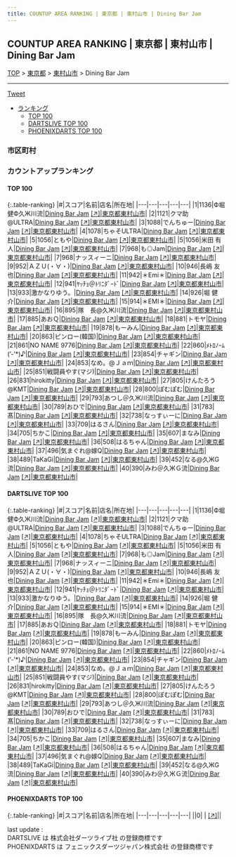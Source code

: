 ```yaml
---
title: COUNTUP AREA RANKING | 東京都 | 東村山市 | Dining Bar Jam
---
```

## COUNTUP AREA RANKING | 東京都 | 東村山市 | Dining Bar Jam

[TOP](/darts/rank/) > [東京都](/darts/rank/東京都/) > [東村山市](/darts/rank/東京都/東村山市/) > Dining Bar Jam

___

<a href="https://twitter.com/share?ref_src=twsrc%5Etfw" data-text="COUNTUP AREA RANKING | 東京都東村山市Dining Bar Jam" class="twitter-share-button" data-hashtags="DARTSLIVE,PHOENIXDARTS,darts,ダーツ" data-show-count="false">Tweet</a>

* [ランキング](#カウントアップランキング)
    * [TOP 100](#top-100)
    * [DARTSLIVE TOP 100](#dartslive-top-100)
    * [PHOENIXDARTS TOP 100](#phoenixdarts-top-100)

### 市区町村

<ul>

</ul>

### カウントアップランキング

#### TOP 100



{:.table-ranking}
|#|スコア|名前|店名|所在地|
|---|---|---|---|---|
|1|1136|<span class="rank-name-dl">Ф堀健Ф久Ж川流</span>|<a href="/darts/rank/shops/5d8e6acced8257480d9b047a20a7ba1e.html">Dining Bar Jam</a> <a href="https://search.dartslive.com/jp/shop/5d8e6acced8257480d9b047a20a7ba1e">[↗]</a>|<a href="/darts/rank/東京都/東村山市">東京都東村山市</a>|
|2|1121|<span class="rank-name-dl">クマ助@ULTRA</span>|<a href="/darts/rank/shops/5d8e6acced8257480d9b047a20a7ba1e.html">Dining Bar Jam</a> <a href="https://search.dartslive.com/jp/shop/5d8e6acced8257480d9b047a20a7ba1e">[↗]</a>|<a href="/darts/rank/東京都/東村山市">東京都東村山市</a>|
|3|1088|<span class="rank-name-dl">でんちゅー</span>|<a href="/darts/rank/shops/5d8e6acced8257480d9b047a20a7ba1e.html">Dining Bar Jam</a> <a href="https://search.dartslive.com/jp/shop/5d8e6acced8257480d9b047a20a7ba1e">[↗]</a>|<a href="/darts/rank/東京都/東村山市">東京都東村山市</a>|
|4|1078|<span class="rank-name-dl">ちゃそULTRA</span>|<a href="/darts/rank/shops/5d8e6acced8257480d9b047a20a7ba1e.html">Dining Bar Jam</a> <a href="https://search.dartslive.com/jp/shop/5d8e6acced8257480d9b047a20a7ba1e">[↗]</a>|<a href="/darts/rank/東京都/東村山市">東京都東村山市</a>|
|5|1056|<span class="rank-name-dl">ともや</span>|<a href="/darts/rank/shops/5d8e6acced8257480d9b047a20a7ba1e.html">Dining Bar Jam</a> <a href="https://search.dartslive.com/jp/shop/5d8e6acced8257480d9b047a20a7ba1e">[↗]</a>|<a href="/darts/rank/東京都/東村山市">東京都東村山市</a>|
|5|1056|<span class="rank-name-dl">米田 有人</span>|<a href="/darts/rank/shops/5d8e6acced8257480d9b047a20a7ba1e.html">Dining Bar Jam</a> <a href="https://search.dartslive.com/jp/shop/5d8e6acced8257480d9b047a20a7ba1e">[↗]</a>|<a href="/darts/rank/東京都/東村山市">東京都東村山市</a>|
|7|968|<span class="rank-name-dl">も◎Jam</span>|<a href="/darts/rank/shops/5d8e6acced8257480d9b047a20a7ba1e.html">Dining Bar Jam</a> <a href="https://search.dartslive.com/jp/shop/5d8e6acced8257480d9b047a20a7ba1e">[↗]</a>|<a href="/darts/rank/東京都/東村山市">東京都東村山市</a>|
|7|968|<span class="rank-name-dl">ナッスィーニ</span>|<a href="/darts/rank/shops/5d8e6acced8257480d9b047a20a7ba1e.html">Dining Bar Jam</a> <a href="https://search.dartslive.com/jp/shop/5d8e6acced8257480d9b047a20a7ba1e">[↗]</a>|<a href="/darts/rank/東京都/東村山市">東京都東村山市</a>|
|9|952|<span class="rank-name-dl">ＡＺＵ(・∀・)</span>|<a href="/darts/rank/shops/5d8e6acced8257480d9b047a20a7ba1e.html">Dining Bar Jam</a> <a href="https://search.dartslive.com/jp/shop/5d8e6acced8257480d9b047a20a7ba1e">[↗]</a>|<a href="/darts/rank/東京都/東村山市">東京都東村山市</a>|
|10|946|<span class="rank-name-dl">長嶋 友也</span>|<a href="/darts/rank/shops/5d8e6acced8257480d9b047a20a7ba1e.html">Dining Bar Jam</a> <a href="https://search.dartslive.com/jp/shop/5d8e6acced8257480d9b047a20a7ba1e">[↗]</a>|<a href="/darts/rank/東京都/東村山市">東京都東村山市</a>|
|11|942|<span class="rank-name-dl">＊Emi＊</span>|<a href="/darts/rank/shops/5d8e6acced8257480d9b047a20a7ba1e.html">Dining Bar Jam</a> <a href="https://search.dartslive.com/jp/shop/5d8e6acced8257480d9b047a20a7ba1e">[↗]</a>|<a href="/darts/rank/東京都/東村山市">東京都東村山市</a>|
|12|941|<span class="rank-name-dl">ﾔｯﾁｮ＠ﾄﾘﾆﾀﾞｰﾄﾞ</span>|<a href="/darts/rank/shops/5d8e6acced8257480d9b047a20a7ba1e.html">Dining Bar Jam</a> <a href="https://search.dartslive.com/jp/shop/5d8e6acced8257480d9b047a20a7ba1e">[↗]</a>|<a href="/darts/rank/東京都/東村山市">東京都東村山市</a>|
|13|933|<span class="rank-name-dl">激かなりゆう。</span>|<a href="/darts/rank/shops/5d8e6acced8257480d9b047a20a7ba1e.html">Dining Bar Jam</a> <a href="https://search.dartslive.com/jp/shop/5d8e6acced8257480d9b047a20a7ba1e">[↗]</a>|<a href="/darts/rank/東京都/東村山市">東京都東村山市</a>|
|14|926|<span class="rank-name-dl">堀 健介</span>|<a href="/darts/rank/shops/5d8e6acced8257480d9b047a20a7ba1e.html">Dining Bar Jam</a> <a href="https://search.dartslive.com/jp/shop/5d8e6acced8257480d9b047a20a7ba1e">[↗]</a>|<a href="/darts/rank/東京都/東村山市">東京都東村山市</a>|
|15|914|<span class="rank-name-dl">＊EMI＊</span>|<a href="/darts/rank/shops/5d8e6acced8257480d9b047a20a7ba1e.html">Dining Bar Jam</a> <a href="https://search.dartslive.com/jp/shop/5d8e6acced8257480d9b047a20a7ba1e">[↗]</a>|<a href="/darts/rank/東京都/東村山市">東京都東村山市</a>|
|16|895|<span class="rank-name-dl">隊　長@久Ж川流</span>|<a href="/darts/rank/shops/5d8e6acced8257480d9b047a20a7ba1e.html">Dining Bar Jam</a> <a href="https://search.dartslive.com/jp/shop/5d8e6acced8257480d9b047a20a7ba1e">[↗]</a>|<a href="/darts/rank/東京都/東村山市">東京都東村山市</a>|
|17|885|<span class="rank-name-dl">あおＱ</span>|<a href="/darts/rank/shops/5d8e6acced8257480d9b047a20a7ba1e.html">Dining Bar Jam</a> <a href="https://search.dartslive.com/jp/shop/5d8e6acced8257480d9b047a20a7ba1e">[↗]</a>|<a href="/darts/rank/東京都/東村山市">東京都東村山市</a>|
|18|881|<span class="rank-name-dl">トモヤ</span>|<a href="/darts/rank/shops/5d8e6acced8257480d9b047a20a7ba1e.html">Dining Bar Jam</a> <a href="https://search.dartslive.com/jp/shop/5d8e6acced8257480d9b047a20a7ba1e">[↗]</a>|<a href="/darts/rank/東京都/東村山市">東京都東村山市</a>|
|19|878|<span class="rank-name-dl">もーみん</span>|<a href="/darts/rank/shops/5d8e6acced8257480d9b047a20a7ba1e.html">Dining Bar Jam</a> <a href="https://search.dartslive.com/jp/shop/5d8e6acced8257480d9b047a20a7ba1e">[↗]</a>|<a href="/darts/rank/東京都/東村山市">東京都東村山市</a>|
|20|863|<span class="rank-name-dl">ピンロー(韓国)</span>|<a href="/darts/rank/shops/5d8e6acced8257480d9b047a20a7ba1e.html">Dining Bar Jam</a> <a href="https://search.dartslive.com/jp/shop/5d8e6acced8257480d9b047a20a7ba1e">[↗]</a>|<a href="/darts/rank/東京都/東村山市">東京都東村山市</a>|
|21|861|<span class="rank-name-dl">NO NAME 9776</span>|<a href="/darts/rank/shops/5d8e6acced8257480d9b047a20a7ba1e.html">Dining Bar Jam</a> <a href="https://search.dartslive.com/jp/shop/5d8e6acced8257480d9b047a20a7ba1e">[↗]</a>|<a href="/darts/rank/東京都/東村山市">東京都東村山市</a>|
|22|860|<span class="rank-name-dl">ﾒﾄﾛﾉｰﾑ(’-’*)♪</span>|<a href="/darts/rank/shops/5d8e6acced8257480d9b047a20a7ba1e.html">Dining Bar Jam</a> <a href="https://search.dartslive.com/jp/shop/5d8e6acced8257480d9b047a20a7ba1e">[↗]</a>|<a href="/darts/rank/東京都/東村山市">東京都東村山市</a>|
|23|854|<span class="rank-name-dl">チャギン</span>|<a href="/darts/rank/shops/5d8e6acced8257480d9b047a20a7ba1e.html">Dining Bar Jam</a> <a href="https://search.dartslive.com/jp/shop/5d8e6acced8257480d9b047a20a7ba1e">[↗]</a>|<a href="/darts/rank/東京都/東村山市">東京都東村山市</a>|
|24|853|<span class="rank-name-dl">なめ。@Ｊａｍ</span>|<a href="/darts/rank/shops/5d8e6acced8257480d9b047a20a7ba1e.html">Dining Bar Jam</a> <a href="https://search.dartslive.com/jp/shop/5d8e6acced8257480d9b047a20a7ba1e">[↗]</a>|<a href="/darts/rank/東京都/東村山市">東京都東村山市</a>|
|25|851|<span class="rank-name-dl">戦闘員やす(マジ)</span>|<a href="/darts/rank/shops/5d8e6acced8257480d9b047a20a7ba1e.html">Dining Bar Jam</a> <a href="https://search.dartslive.com/jp/shop/5d8e6acced8257480d9b047a20a7ba1e">[↗]</a>|<a href="/darts/rank/東京都/東村山市">東京都東村山市</a>|
|26|831|<span class="rank-name-dl">hirokitty</span>|<a href="/darts/rank/shops/5d8e6acced8257480d9b047a20a7ba1e.html">Dining Bar Jam</a> <a href="https://search.dartslive.com/jp/shop/5d8e6acced8257480d9b047a20a7ba1e">[↗]</a>|<a href="/darts/rank/東京都/東村山市">東京都東村山市</a>|
|27|805|<span class="rank-name-dl">けんたろう@KMT</span>|<a href="/darts/rank/shops/5d8e6acced8257480d9b047a20a7ba1e.html">Dining Bar Jam</a> <a href="https://search.dartslive.com/jp/shop/5d8e6acced8257480d9b047a20a7ba1e">[↗]</a>|<a href="/darts/rank/東京都/東村山市">東京都東村山市</a>|
|28|800|<span class="rank-name-dl">ぽむぽむ</span>|<a href="/darts/rank/shops/5d8e6acced8257480d9b047a20a7ba1e.html">Dining Bar Jam</a> <a href="https://search.dartslive.com/jp/shop/5d8e6acced8257480d9b047a20a7ba1e">[↗]</a>|<a href="/darts/rank/東京都/東村山市">東京都東村山市</a>|
|29|793|<span class="rank-name-dl">あつし＠久Ж川流</span>|<a href="/darts/rank/shops/5d8e6acced8257480d9b047a20a7ba1e.html">Dining Bar Jam</a> <a href="https://search.dartslive.com/jp/shop/5d8e6acced8257480d9b047a20a7ba1e">[↗]</a>|<a href="/darts/rank/東京都/東村山市">東京都東村山市</a>|
|30|789|<span class="rank-name-dl">おひで</span>|<a href="/darts/rank/shops/5d8e6acced8257480d9b047a20a7ba1e.html">Dining Bar Jam</a> <a href="https://search.dartslive.com/jp/shop/5d8e6acced8257480d9b047a20a7ba1e">[↗]</a>|<a href="/darts/rank/東京都/東村山市">東京都東村山市</a>|
|31|783|<span class="rank-name-dl">髙</span>|<a href="/darts/rank/shops/5d8e6acced8257480d9b047a20a7ba1e.html">Dining Bar Jam</a> <a href="https://search.dartslive.com/jp/shop/5d8e6acced8257480d9b047a20a7ba1e">[↗]</a>|<a href="/darts/rank/東京都/東村山市">東京都東村山市</a>|
|32|738|<span class="rank-name-dl">なっすぃーに</span>|<a href="/darts/rank/shops/5d8e6acced8257480d9b047a20a7ba1e.html">Dining Bar Jam</a> <a href="https://search.dartslive.com/jp/shop/5d8e6acced8257480d9b047a20a7ba1e">[↗]</a>|<a href="/darts/rank/東京都/東村山市">東京都東村山市</a>|
|33|709|<span class="rank-name-dl">はるさん</span>|<a href="/darts/rank/shops/5d8e6acced8257480d9b047a20a7ba1e.html">Dining Bar Jam</a> <a href="https://search.dartslive.com/jp/shop/5d8e6acced8257480d9b047a20a7ba1e">[↗]</a>|<a href="/darts/rank/東京都/東村山市">東京都東村山市</a>|
|34|705|<span class="rank-name-dl">ちかこ</span>|<a href="/darts/rank/shops/5d8e6acced8257480d9b047a20a7ba1e.html">Dining Bar Jam</a> <a href="https://search.dartslive.com/jp/shop/5d8e6acced8257480d9b047a20a7ba1e">[↗]</a>|<a href="/darts/rank/東京都/東村山市">東京都東村山市</a>|
|35|607|<span class="rank-name-dl">まなみ</span>|<a href="/darts/rank/shops/5d8e6acced8257480d9b047a20a7ba1e.html">Dining Bar Jam</a> <a href="https://search.dartslive.com/jp/shop/5d8e6acced8257480d9b047a20a7ba1e">[↗]</a>|<a href="/darts/rank/東京都/東村山市">東京都東村山市</a>|
|36|508|<span class="rank-name-dl">はるちゃん</span>|<a href="/darts/rank/shops/5d8e6acced8257480d9b047a20a7ba1e.html">Dining Bar Jam</a> <a href="https://search.dartslive.com/jp/shop/5d8e6acced8257480d9b047a20a7ba1e">[↗]</a>|<a href="/darts/rank/東京都/東村山市">東京都東村山市</a>|
|37|496|<span class="rank-name-dl">気まぐれ@嫁Q</span>|<a href="/darts/rank/shops/5d8e6acced8257480d9b047a20a7ba1e.html">Dining Bar Jam</a> <a href="https://search.dartslive.com/jp/shop/5d8e6acced8257480d9b047a20a7ba1e">[↗]</a>|<a href="/darts/rank/東京都/東村山市">東京都東村山市</a>|
|38|489|<span class="rank-name-dl">TaKaGi</span>|<a href="/darts/rank/shops/5d8e6acced8257480d9b047a20a7ba1e.html">Dining Bar Jam</a> <a href="https://search.dartslive.com/jp/shop/5d8e6acced8257480d9b047a20a7ba1e">[↗]</a>|<a href="/darts/rank/東京都/東村山市">東京都東村山市</a>|
|39|452|<span class="rank-name-dl">なる@久ЖG流</span>|<a href="/darts/rank/shops/5d8e6acced8257480d9b047a20a7ba1e.html">Dining Bar Jam</a> <a href="https://search.dartslive.com/jp/shop/5d8e6acced8257480d9b047a20a7ba1e">[↗]</a>|<a href="/darts/rank/東京都/東村山市">東京都東村山市</a>|
|40|390|<span class="rank-name-dl">みわ＠久ЖＧ流</span>|<a href="/darts/rank/shops/5d8e6acced8257480d9b047a20a7ba1e.html">Dining Bar Jam</a> <a href="https://search.dartslive.com/jp/shop/5d8e6acced8257480d9b047a20a7ba1e">[↗]</a>|<a href="/darts/rank/東京都/東村山市">東京都東村山市</a>|


#### DARTSLIVE TOP 100



{:.table-ranking}
|#|スコア|名前|店名|所在地|
|---|---|---|---|---|
|1|1136|<span class="rank-name-dl">Ф堀健Ф久Ж川流</span>|<a href="/darts/rank/shops/5d8e6acced8257480d9b047a20a7ba1e.html">Dining Bar Jam</a> <a href="https://search.dartslive.com/jp/shop/5d8e6acced8257480d9b047a20a7ba1e">[↗]</a>|<a href="/darts/rank/東京都/東村山市">東京都東村山市</a>|
|2|1121|<span class="rank-name-dl">クマ助@ULTRA</span>|<a href="/darts/rank/shops/5d8e6acced8257480d9b047a20a7ba1e.html">Dining Bar Jam</a> <a href="https://search.dartslive.com/jp/shop/5d8e6acced8257480d9b047a20a7ba1e">[↗]</a>|<a href="/darts/rank/東京都/東村山市">東京都東村山市</a>|
|3|1088|<span class="rank-name-dl">でんちゅー</span>|<a href="/darts/rank/shops/5d8e6acced8257480d9b047a20a7ba1e.html">Dining Bar Jam</a> <a href="https://search.dartslive.com/jp/shop/5d8e6acced8257480d9b047a20a7ba1e">[↗]</a>|<a href="/darts/rank/東京都/東村山市">東京都東村山市</a>|
|4|1078|<span class="rank-name-dl">ちゃそULTRA</span>|<a href="/darts/rank/shops/5d8e6acced8257480d9b047a20a7ba1e.html">Dining Bar Jam</a> <a href="https://search.dartslive.com/jp/shop/5d8e6acced8257480d9b047a20a7ba1e">[↗]</a>|<a href="/darts/rank/東京都/東村山市">東京都東村山市</a>|
|5|1056|<span class="rank-name-dl">ともや</span>|<a href="/darts/rank/shops/5d8e6acced8257480d9b047a20a7ba1e.html">Dining Bar Jam</a> <a href="https://search.dartslive.com/jp/shop/5d8e6acced8257480d9b047a20a7ba1e">[↗]</a>|<a href="/darts/rank/東京都/東村山市">東京都東村山市</a>|
|5|1056|<span class="rank-name-dl">米田 有人</span>|<a href="/darts/rank/shops/5d8e6acced8257480d9b047a20a7ba1e.html">Dining Bar Jam</a> <a href="https://search.dartslive.com/jp/shop/5d8e6acced8257480d9b047a20a7ba1e">[↗]</a>|<a href="/darts/rank/東京都/東村山市">東京都東村山市</a>|
|7|968|<span class="rank-name-dl">も◎Jam</span>|<a href="/darts/rank/shops/5d8e6acced8257480d9b047a20a7ba1e.html">Dining Bar Jam</a> <a href="https://search.dartslive.com/jp/shop/5d8e6acced8257480d9b047a20a7ba1e">[↗]</a>|<a href="/darts/rank/東京都/東村山市">東京都東村山市</a>|
|7|968|<span class="rank-name-dl">ナッスィーニ</span>|<a href="/darts/rank/shops/5d8e6acced8257480d9b047a20a7ba1e.html">Dining Bar Jam</a> <a href="https://search.dartslive.com/jp/shop/5d8e6acced8257480d9b047a20a7ba1e">[↗]</a>|<a href="/darts/rank/東京都/東村山市">東京都東村山市</a>|
|9|952|<span class="rank-name-dl">ＡＺＵ(・∀・)</span>|<a href="/darts/rank/shops/5d8e6acced8257480d9b047a20a7ba1e.html">Dining Bar Jam</a> <a href="https://search.dartslive.com/jp/shop/5d8e6acced8257480d9b047a20a7ba1e">[↗]</a>|<a href="/darts/rank/東京都/東村山市">東京都東村山市</a>|
|10|946|<span class="rank-name-dl">長嶋 友也</span>|<a href="/darts/rank/shops/5d8e6acced8257480d9b047a20a7ba1e.html">Dining Bar Jam</a> <a href="https://search.dartslive.com/jp/shop/5d8e6acced8257480d9b047a20a7ba1e">[↗]</a>|<a href="/darts/rank/東京都/東村山市">東京都東村山市</a>|
|11|942|<span class="rank-name-dl">＊Emi＊</span>|<a href="/darts/rank/shops/5d8e6acced8257480d9b047a20a7ba1e.html">Dining Bar Jam</a> <a href="https://search.dartslive.com/jp/shop/5d8e6acced8257480d9b047a20a7ba1e">[↗]</a>|<a href="/darts/rank/東京都/東村山市">東京都東村山市</a>|
|12|941|<span class="rank-name-dl">ﾔｯﾁｮ＠ﾄﾘﾆﾀﾞｰﾄﾞ</span>|<a href="/darts/rank/shops/5d8e6acced8257480d9b047a20a7ba1e.html">Dining Bar Jam</a> <a href="https://search.dartslive.com/jp/shop/5d8e6acced8257480d9b047a20a7ba1e">[↗]</a>|<a href="/darts/rank/東京都/東村山市">東京都東村山市</a>|
|13|933|<span class="rank-name-dl">激かなりゆう。</span>|<a href="/darts/rank/shops/5d8e6acced8257480d9b047a20a7ba1e.html">Dining Bar Jam</a> <a href="https://search.dartslive.com/jp/shop/5d8e6acced8257480d9b047a20a7ba1e">[↗]</a>|<a href="/darts/rank/東京都/東村山市">東京都東村山市</a>|
|14|926|<span class="rank-name-dl">堀 健介</span>|<a href="/darts/rank/shops/5d8e6acced8257480d9b047a20a7ba1e.html">Dining Bar Jam</a> <a href="https://search.dartslive.com/jp/shop/5d8e6acced8257480d9b047a20a7ba1e">[↗]</a>|<a href="/darts/rank/東京都/東村山市">東京都東村山市</a>|
|15|914|<span class="rank-name-dl">＊EMI＊</span>|<a href="/darts/rank/shops/5d8e6acced8257480d9b047a20a7ba1e.html">Dining Bar Jam</a> <a href="https://search.dartslive.com/jp/shop/5d8e6acced8257480d9b047a20a7ba1e">[↗]</a>|<a href="/darts/rank/東京都/東村山市">東京都東村山市</a>|
|16|895|<span class="rank-name-dl">隊　長@久Ж川流</span>|<a href="/darts/rank/shops/5d8e6acced8257480d9b047a20a7ba1e.html">Dining Bar Jam</a> <a href="https://search.dartslive.com/jp/shop/5d8e6acced8257480d9b047a20a7ba1e">[↗]</a>|<a href="/darts/rank/東京都/東村山市">東京都東村山市</a>|
|17|885|<span class="rank-name-dl">あおＱ</span>|<a href="/darts/rank/shops/5d8e6acced8257480d9b047a20a7ba1e.html">Dining Bar Jam</a> <a href="https://search.dartslive.com/jp/shop/5d8e6acced8257480d9b047a20a7ba1e">[↗]</a>|<a href="/darts/rank/東京都/東村山市">東京都東村山市</a>|
|18|881|<span class="rank-name-dl">トモヤ</span>|<a href="/darts/rank/shops/5d8e6acced8257480d9b047a20a7ba1e.html">Dining Bar Jam</a> <a href="https://search.dartslive.com/jp/shop/5d8e6acced8257480d9b047a20a7ba1e">[↗]</a>|<a href="/darts/rank/東京都/東村山市">東京都東村山市</a>|
|19|878|<span class="rank-name-dl">もーみん</span>|<a href="/darts/rank/shops/5d8e6acced8257480d9b047a20a7ba1e.html">Dining Bar Jam</a> <a href="https://search.dartslive.com/jp/shop/5d8e6acced8257480d9b047a20a7ba1e">[↗]</a>|<a href="/darts/rank/東京都/東村山市">東京都東村山市</a>|
|20|863|<span class="rank-name-dl">ピンロー(韓国)</span>|<a href="/darts/rank/shops/5d8e6acced8257480d9b047a20a7ba1e.html">Dining Bar Jam</a> <a href="https://search.dartslive.com/jp/shop/5d8e6acced8257480d9b047a20a7ba1e">[↗]</a>|<a href="/darts/rank/東京都/東村山市">東京都東村山市</a>|
|21|861|<span class="rank-name-dl">NO NAME 9776</span>|<a href="/darts/rank/shops/5d8e6acced8257480d9b047a20a7ba1e.html">Dining Bar Jam</a> <a href="https://search.dartslive.com/jp/shop/5d8e6acced8257480d9b047a20a7ba1e">[↗]</a>|<a href="/darts/rank/東京都/東村山市">東京都東村山市</a>|
|22|860|<span class="rank-name-dl">ﾒﾄﾛﾉｰﾑ(’-’*)♪</span>|<a href="/darts/rank/shops/5d8e6acced8257480d9b047a20a7ba1e.html">Dining Bar Jam</a> <a href="https://search.dartslive.com/jp/shop/5d8e6acced8257480d9b047a20a7ba1e">[↗]</a>|<a href="/darts/rank/東京都/東村山市">東京都東村山市</a>|
|23|854|<span class="rank-name-dl">チャギン</span>|<a href="/darts/rank/shops/5d8e6acced8257480d9b047a20a7ba1e.html">Dining Bar Jam</a> <a href="https://search.dartslive.com/jp/shop/5d8e6acced8257480d9b047a20a7ba1e">[↗]</a>|<a href="/darts/rank/東京都/東村山市">東京都東村山市</a>|
|24|853|<span class="rank-name-dl">なめ。@Ｊａｍ</span>|<a href="/darts/rank/shops/5d8e6acced8257480d9b047a20a7ba1e.html">Dining Bar Jam</a> <a href="https://search.dartslive.com/jp/shop/5d8e6acced8257480d9b047a20a7ba1e">[↗]</a>|<a href="/darts/rank/東京都/東村山市">東京都東村山市</a>|
|25|851|<span class="rank-name-dl">戦闘員やす(マジ)</span>|<a href="/darts/rank/shops/5d8e6acced8257480d9b047a20a7ba1e.html">Dining Bar Jam</a> <a href="https://search.dartslive.com/jp/shop/5d8e6acced8257480d9b047a20a7ba1e">[↗]</a>|<a href="/darts/rank/東京都/東村山市">東京都東村山市</a>|
|26|831|<span class="rank-name-dl">hirokitty</span>|<a href="/darts/rank/shops/5d8e6acced8257480d9b047a20a7ba1e.html">Dining Bar Jam</a> <a href="https://search.dartslive.com/jp/shop/5d8e6acced8257480d9b047a20a7ba1e">[↗]</a>|<a href="/darts/rank/東京都/東村山市">東京都東村山市</a>|
|27|805|<span class="rank-name-dl">けんたろう@KMT</span>|<a href="/darts/rank/shops/5d8e6acced8257480d9b047a20a7ba1e.html">Dining Bar Jam</a> <a href="https://search.dartslive.com/jp/shop/5d8e6acced8257480d9b047a20a7ba1e">[↗]</a>|<a href="/darts/rank/東京都/東村山市">東京都東村山市</a>|
|28|800|<span class="rank-name-dl">ぽむぽむ</span>|<a href="/darts/rank/shops/5d8e6acced8257480d9b047a20a7ba1e.html">Dining Bar Jam</a> <a href="https://search.dartslive.com/jp/shop/5d8e6acced8257480d9b047a20a7ba1e">[↗]</a>|<a href="/darts/rank/東京都/東村山市">東京都東村山市</a>|
|29|793|<span class="rank-name-dl">あつし＠久Ж川流</span>|<a href="/darts/rank/shops/5d8e6acced8257480d9b047a20a7ba1e.html">Dining Bar Jam</a> <a href="https://search.dartslive.com/jp/shop/5d8e6acced8257480d9b047a20a7ba1e">[↗]</a>|<a href="/darts/rank/東京都/東村山市">東京都東村山市</a>|
|30|789|<span class="rank-name-dl">おひで</span>|<a href="/darts/rank/shops/5d8e6acced8257480d9b047a20a7ba1e.html">Dining Bar Jam</a> <a href="https://search.dartslive.com/jp/shop/5d8e6acced8257480d9b047a20a7ba1e">[↗]</a>|<a href="/darts/rank/東京都/東村山市">東京都東村山市</a>|
|31|783|<span class="rank-name-dl">髙</span>|<a href="/darts/rank/shops/5d8e6acced8257480d9b047a20a7ba1e.html">Dining Bar Jam</a> <a href="https://search.dartslive.com/jp/shop/5d8e6acced8257480d9b047a20a7ba1e">[↗]</a>|<a href="/darts/rank/東京都/東村山市">東京都東村山市</a>|
|32|738|<span class="rank-name-dl">なっすぃーに</span>|<a href="/darts/rank/shops/5d8e6acced8257480d9b047a20a7ba1e.html">Dining Bar Jam</a> <a href="https://search.dartslive.com/jp/shop/5d8e6acced8257480d9b047a20a7ba1e">[↗]</a>|<a href="/darts/rank/東京都/東村山市">東京都東村山市</a>|
|33|709|<span class="rank-name-dl">はるさん</span>|<a href="/darts/rank/shops/5d8e6acced8257480d9b047a20a7ba1e.html">Dining Bar Jam</a> <a href="https://search.dartslive.com/jp/shop/5d8e6acced8257480d9b047a20a7ba1e">[↗]</a>|<a href="/darts/rank/東京都/東村山市">東京都東村山市</a>|
|34|705|<span class="rank-name-dl">ちかこ</span>|<a href="/darts/rank/shops/5d8e6acced8257480d9b047a20a7ba1e.html">Dining Bar Jam</a> <a href="https://search.dartslive.com/jp/shop/5d8e6acced8257480d9b047a20a7ba1e">[↗]</a>|<a href="/darts/rank/東京都/東村山市">東京都東村山市</a>|
|35|607|<span class="rank-name-dl">まなみ</span>|<a href="/darts/rank/shops/5d8e6acced8257480d9b047a20a7ba1e.html">Dining Bar Jam</a> <a href="https://search.dartslive.com/jp/shop/5d8e6acced8257480d9b047a20a7ba1e">[↗]</a>|<a href="/darts/rank/東京都/東村山市">東京都東村山市</a>|
|36|508|<span class="rank-name-dl">はるちゃん</span>|<a href="/darts/rank/shops/5d8e6acced8257480d9b047a20a7ba1e.html">Dining Bar Jam</a> <a href="https://search.dartslive.com/jp/shop/5d8e6acced8257480d9b047a20a7ba1e">[↗]</a>|<a href="/darts/rank/東京都/東村山市">東京都東村山市</a>|
|37|496|<span class="rank-name-dl">気まぐれ@嫁Q</span>|<a href="/darts/rank/shops/5d8e6acced8257480d9b047a20a7ba1e.html">Dining Bar Jam</a> <a href="https://search.dartslive.com/jp/shop/5d8e6acced8257480d9b047a20a7ba1e">[↗]</a>|<a href="/darts/rank/東京都/東村山市">東京都東村山市</a>|
|38|489|<span class="rank-name-dl">TaKaGi</span>|<a href="/darts/rank/shops/5d8e6acced8257480d9b047a20a7ba1e.html">Dining Bar Jam</a> <a href="https://search.dartslive.com/jp/shop/5d8e6acced8257480d9b047a20a7ba1e">[↗]</a>|<a href="/darts/rank/東京都/東村山市">東京都東村山市</a>|
|39|452|<span class="rank-name-dl">なる@久ЖG流</span>|<a href="/darts/rank/shops/5d8e6acced8257480d9b047a20a7ba1e.html">Dining Bar Jam</a> <a href="https://search.dartslive.com/jp/shop/5d8e6acced8257480d9b047a20a7ba1e">[↗]</a>|<a href="/darts/rank/東京都/東村山市">東京都東村山市</a>|
|40|390|<span class="rank-name-dl">みわ＠久ЖＧ流</span>|<a href="/darts/rank/shops/5d8e6acced8257480d9b047a20a7ba1e.html">Dining Bar Jam</a> <a href="https://search.dartslive.com/jp/shop/5d8e6acced8257480d9b047a20a7ba1e">[↗]</a>|<a href="/darts/rank/東京都/東村山市">東京都東村山市</a>|


#### PHOENIXDARTS TOP 100



{:.table-ranking}
|#|スコア|名前|店名|所在地|
|---|---|---|---|---|
||0|<span class="rank-name-dl"> </span>|<a href="/darts/rank/shops/.html"></a> <a href="">[↗]</a>|<a href="/darts/rank//"></a>|


<div class="footer border-top border-gray-light mt-5 pt-3 text-right text-gray">
    last update : <span style="font-weight: italic" id="foot_last_modified"></span><br />
    DARTSLIVE は 株式会社ダーツライブ社 の登録商標です<br />
    PHOENIXDARTS は フェニックスダーツジャパン株式会社 の登録商標です<br />
</div>

<script src="https://cdnjs.cloudflare.com/ajax/libs/jquery.tablesorter/2.31.3/js/jquery.tablesorter.min.js" integrity="sha512-qzgd5cYSZcosqpzpn7zF2ZId8f/8CHmFKZ8j7mU4OUXTNRd5g+ZHBPsgKEwoqxCtdQvExE5LprwwPAgoicguNg==" crossorigin="anonymous" referrerpolicy="no-referrer"></script>
<link rel="stylesheet" href="https://cdnjs.cloudflare.com/ajax/libs/jquery.tablesorter/2.31.3/css/theme.default.min.css" integrity="sha512-wghhOJkjQX0Lh3NSWvNKeZ0ZpNn+SPVXX1Qyc9OCaogADktxrBiBdKGDoqVUOyhStvMBmJQ8ZdMHiR3wuEq8+w==" crossorigin="anonymous" referrerpolicy="no-referrer" />
<script>
$(function() {
    $(".table-ranking").tablesorter({sortList:[[0, 0]]});
    $("#foot_last_modified").text(formatDate(new Date(document.lastModified), 'yyyy-MM-dd HH:mm:ss'));
});
</script>

<script async src="https://platform.twitter.com/widgets.js" charset="utf-8"></script>